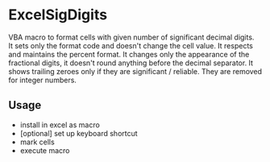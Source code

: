 # ExcelSigDigits
VBA macro to format cells with given number of significant decimal digits.  
It sets only the format code and doesn't change the cell value. 
It respects and maintains the percent format. 
It changes only the appearance of the fractional digits, it doesn't round anything before the decimal separator. 
It shows trailing zeroes only if they are significant / reliable. They are removed for integer numbers.

## Usage
- install in excel as macro
- [optional] set up keyboard shortcut
- mark cells
- execute macro
